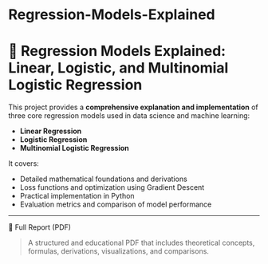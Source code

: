 # Regression-Models-Explained
# 📘 Regression Models Explained: Linear, Logistic, and Multinomial Logistic Regression

This project provides a **comprehensive explanation and implementation** of three core regression models used in data science and machine learning:

- **Linear Regression**
- **Logistic Regression**
- **Multinomial Logistic Regression**

It covers:
- Detailed mathematical foundations and derivations
- Loss functions and optimization using Gradient Descent
- Practical implementation in Python
- Evaluation metrics and comparison of model performance

---

📄 Full Report (PDF)

> A structured and educational PDF that includes theoretical concepts, formulas, derivations, visualizations, and comparisons.



